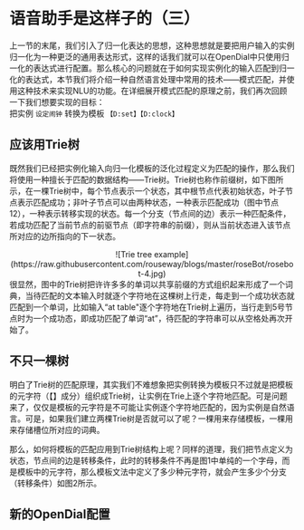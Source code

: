 # 语音助手是这样子的（三）

上一节的末尾，我们引入了归一化表达的思想，这种思想就是要把用户输入的实例归一化为一种更泛的通用表达形式，这样的话我们就可以在OpenDial中只使用归一化的表达式进行配置。那么核心的问题就在于如何实现实例化的输入匹配到归一化的表达式，本节我们将介绍一种自然语言处理中常用的技术——模式匹配，并使用这种技术来实现NLU的功能。在详细展开模式匹配的原理之前，我们再次回顾一下我们想要实现的目标：<br/>
把实例&nbsp;`设定闹钟`&nbsp;转换为模板&nbsp;`【D:set】【D:clock】`


## 应该用Trie树

既然我们已经把实例化输入向归一化模板的泛化过程定义为匹配的操作，那么我们将使用一种擅长于匹配的数据结构——Trie树。Trie树也称作前缀树，如下图所示，在一棵Trie树中，每个节点表示一个状态，其中根节点代表初始状态，叶子节点表示匹配成功；非叶子节点可以由两种状态，一种表示匹配成功（图中节点12），一种表示转移实现的状态。每一个分支（节点间的边）表示一种匹配条件，若成功匹配了当前节点的前驱节点（即字符串的前缀），则从当前状态进入该节点所对应的边所指向的下一状态。
<div align=center>
![Trie tree example](https://raw.githubusercontent.com/rouseway/blogs/master/roseBot/rosebot-4.jpg)
</div>
很显然，图中的Trie树把许许多多的单词以共享前缀的方式组织起来形成了一个词典，当待匹配的文本输入时就逐个字符地在这棵树上行走，每走到一个成功状态就匹配到一个单词，比如输入“at table"逐个字符地在Trie树上遍历，当行走到5号节点时为一个成功态，即成功匹配了单词“at”，待匹配的字符串可以从空格处再次开始了。

## 不只一棵树
明白了Trie树的匹配原理，其实我们不难想象把实例转换为模板只不过就是把模板的元字符（【】成分）组织成Trie树，让实例在Trie上逐个字符地匹配。可是问题来了，仅仅是模板的元字符是不可能让实例逐个字符地匹配的，因为实例是自然语言。可是，如果我们建立两棵Trie树是否就可以了呢？一棵用来存储模板，一棵用来存储槽位所对应的词典。

那么，如何将模板的匹配应用到Trie树结构上呢？同样的道理，我们把节点定义为状态，节点间的边是转移条件，此时的转移条件不再是图1中单纯的一个字母，而是模板中的元字符，那么模板文法中定义了多少种元字符，就会产生多少个分支（转移条件）如图2所示。

## 新的OpenDial配置

